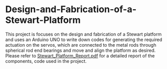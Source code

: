# Design-and-Fabrication-of-a-Stewart-Platform
This project is focuses on the design and fabrication of a Stewart platform and uses an Arduino UNO to write down codes for generating the required actuation on the servos, which are connected to the metal rods through spherical rod end bearings and move and align the platform as desired.
Please refer to [Stewart_Platform_Report.pdf](https://github.com/AmoghJuloori/Design-and-Fabrication-of-a-Stewart-Platform/blob/main/Stewart_Platform_Report.pdf) for a detailed report of the components, code used in the project.
